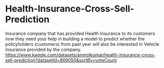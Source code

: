 # Health-Insurance-Cross-Sell-Prediction
Insurance company that has provided Health Insurance to its customers now they need your help in building a model to predict whether the policyholders (customers) from past year will also be interested in Vehicle Insurance provided by the company.
https://www.kaggle.com/datasets/anmolkumar/health-insurance-cross-sell-prediction?datasetId=869050&sortBy=voteCount
